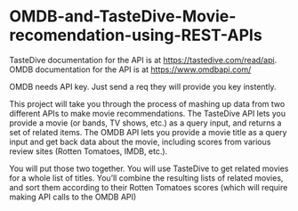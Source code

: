 # OMDB-and-TasteDive-Movie-recomendation-using-REST-APIs

TasteDive documentation for the API is at https://tastedive.com/read/api. OMDB documentation for the API is at https://www.omdbapi.com/

OMDB needs API key. Just send a req they will provide you key instently.

This project will take you through the process of mashing up data from two different APIs to make movie recommendations. The TasteDive API lets you provide a movie (or bands, TV shows, etc.) as a query input, and returns a set of related items. The OMDB API lets you provide a movie title as a query input and get back data about the movie, including scores from various review sites (Rotten Tomatoes, IMDB, etc.).

You will put those two together. You will use TasteDive to get related movies for a whole list of titles. You’ll combine the resulting lists of related movies, and sort them according to their Rotten Tomatoes scores (which will require making API calls to the OMDB API)
